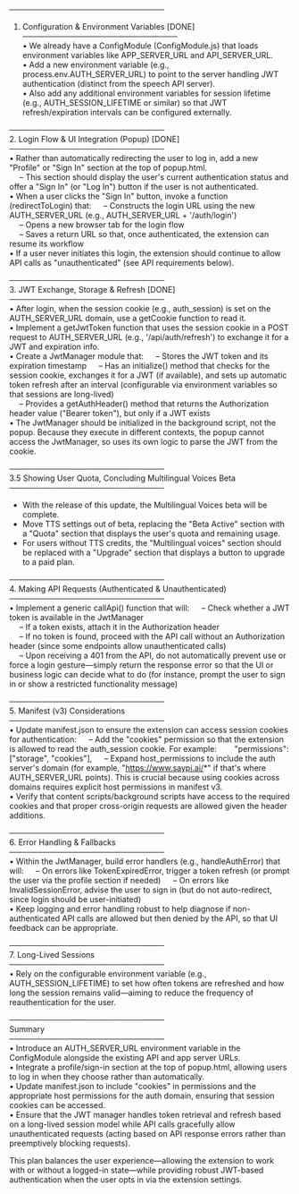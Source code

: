────────────────────────────  
1. Configuration & Environment Variables [DONE]  
────────────────────────────  
• We already have a ConfigModule (ConfigModule.js) that loads environment variables like APP_SERVER_URL and API_SERVER_URL.  
• Add a new environment variable (e.g., process.env.AUTH_SERVER_URL) to point to the server handling JWT authentication (distinct from the speech API server).  
• Also add any additional environment variables for session lifetime (e.g., AUTH_SESSION_LIFETIME or similar) so that JWT refresh/expiration intervals can be configured externally.  

────────────────────────────  
2. Login Flow & UI Integration (Popup) [DONE]  
────────────────────────────  
• Rather than automatically redirecting the user to log in, add a new "Profile" or "Sign In" section at the top of popup.html.  
  – This section should display the user's current authentication status and offer a "Sign In" (or "Log In") button if the user is not authenticated.  
• When a user clicks the "Sign In" button, invoke a function (redirectToLogin) that:
  – Constructs the login URL using the new AUTH_SERVER_URL (e.g., AUTH_SERVER_URL + '/auth/login')  
  – Opens a new browser tab for the login flow  
  – Saves a return URL so that, once authenticated, the extension can resume its workflow  
• If a user never initiates this login, the extension should continue to allow API calls as "unauthenticated" (see API requirements below).

────────────────────────────  
3. JWT Exchange, Storage & Refresh  [DONE]
────────────────────────────  
• After login, when the session cookie (e.g., auth_session) is set on the AUTH_SERVER_URL domain, use a getCookie function to read it.  
• Implement a getJwtToken function that uses the session cookie in a POST request to AUTH_SERVER_URL (e.g., '/api/auth/refresh') to exchange it for a JWT and expiration info.  
• Create a JwtManager module that:
  – Stores the JWT token and its expiration timestamp
  – Has an initialize() method that checks for the session cookie, exchanges it for a JWT (if available), and sets up automatic token refresh after an interval (configurable via environment variables so that sessions are long-lived)  
  – Provides a getAuthHeader() method that returns the Authorization header value ("Bearer token"), but only if a JWT exists  
• The JwtManager should be initialized in the background script, not the popup. Because they execute in different contexts, the popup cannot access the JwtManager, so uses its own logic to parse the JWT from the cookie.

────────────────────────────  
3.5 Showing User Quota, Concluding Multilingual Voices Beta
────────────────────────────  
* With the release of this update, the Multilingual Voices beta will be complete.
* Move TTS settings out of beta, replacing the "Beta Active" section with a "Quota" section that displays the user's quota and remaining usage.
* For users without TTS credits, the "Multilingual voices" section should be replaced with a "Upgrade" section that displays a button to upgrade to a paid plan.

────────────────────────────  
4. Making API Requests (Authenticated & Unauthenticated)  
────────────────────────────  
• Implement a generic callApi() function that will:
  – Check whether a JWT token is available in the JwtManager  
  – If a token exists, attach it in the Authorization header  
  – If no token is found, proceed with the API call without an Authorization header (since some endpoints allow unauthenticated calls)  
  – Upon receiving a 401 from the API, do not automatically prevent use or force a login gesture—simply return the response error so that the UI or business logic can decide what to do (for instance, prompt the user to sign in or show a restricted functionality message)  

────────────────────────────  
5. Manifest (v3) Considerations  
────────────────────────────  
• Update manifest.json to ensure the extension can access session cookies for authentication:
  – Add the "cookies" permission so that the extension is allowed to read the auth_session cookie. For example:
  "permissions": ["storage", "cookies"],
  – Expand host_permissions to include the auth server's domain (for example, "https://www.saypi.ai/*" if that's where AUTH_SERVER_URL points). This is crucial because using cookies across domains requires explicit host permissions in manifest v3.  
• Verify that content scripts/background scripts have access to the required cookies and that proper cross-origin requests are allowed given the header additions.

────────────────────────────  
6. Error Handling & Fallbacks  
────────────────────────────  
• Within the JwtManager, build error handlers (e.g., handleAuthError) that will:
  – On errors like TokenExpiredError, trigger a token refresh (or prompt the user via the profile section if needed)
  – On errors like InvalidSessionError, advise the user to sign in (but do not auto-redirect, since login should be user-initiated)  
• Keep logging and error handling robust to help diagnose if non-authenticated API calls are allowed but then denied by the API, so that UI feedback can be appropriate.

────────────────────────────  
7. Long-Lived Sessions  
────────────────────────────  
• Rely on the configurable environment variable (e.g., AUTH_SESSION_LIFETIME) to set how often tokens are refreshed and how long the session remains valid—aiming to reduce the frequency of reauthentication for the user.

────────────────────────────  
Summary  
────────────────────────────  
• Introduce an AUTH_SERVER_URL environment variable in the ConfigModule alongside the existing API and app server URLs.  
• Integrate a profile/sign-in section at the top of popup.html, allowing users to log in when they choose rather than automatically.  
• Update manifest.json to include "cookies" in permissions and the appropriate host permissions for the auth domain, ensuring that session cookies can be accessed.  
• Ensure that the JWT manager handles token retrieval and refresh based on a long-lived session model while API calls gracefully allow unauthenticated requests (acting based on API response errors rather than preemptively blocking requests).  

This plan balances the user experience—allowing the extension to work with or without a logged-in state—while providing robust JWT-based authentication when the user opts in via the extension settings.
